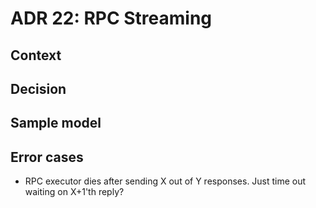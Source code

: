 # ADR 22: RPC Streaming

## Context


## Decision

## Sample model

## Error cases

 - RPC executor dies after sending X out of Y responses. Just time out waiting on X+1'th reply?